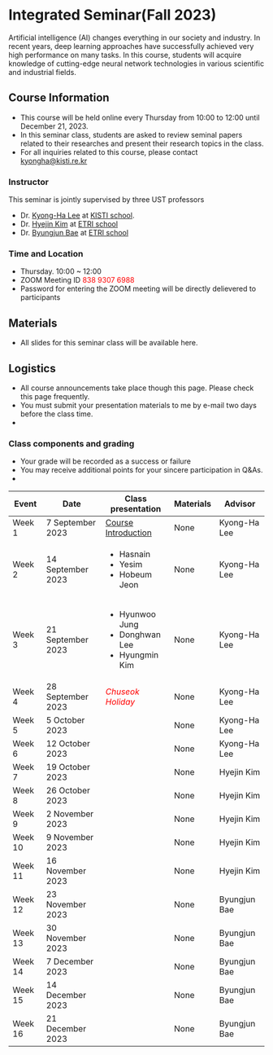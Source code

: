 # Integrated Seminar(Fall 2023)
Artificial intelligence (AI) changes everything in our society and industry. In recent years, deep learning approaches have successfully achieved very high performance on many tasks.
In this course, students will acquire knowledge of cutting-edge neural network technologies in various scientific and industrial fields.

## Course Information
- This course will be held online every Thursday from 10:00 to 12:00 until December 21, 2023.
- In this seminar class, students are asked to review seminal papers related to their researches and present their research topics in the class.
- For all inquiries related to this course, please contact kyongha@kisti.re.kr

### Instructor
This seminar is jointly supervised by three UST professors 
- Dr. <a href="mailto:kyongha@kisti.re.kr">Kyong-Ha Lee</a> at <a href="https://www.ust.ac.kr/prog/major/eng/sub03_03_02/IR/view.do?majorNo=32">KISTI school</a>.
- Dr. <a href="mailto:marisan@etri.re.kr">Hyejin Kim</a> at <a href="https://www.ust.ac.kr/prog/campus/campus_eng/sub36_04/36/majorView.do?majorNo=71&kind=information">ETRI school</a>
- Dr. <a href="mailto:1080i@etri.re.kr">Byungjun Bae</a> at <a href="https://www.ust.ac.kr/prog/campus/campus/sub36_04/36/majorView.do?majorNo=70&kind=information">ETRI school</a>

### Time and Location
- Thursday. 10:00  ~ 12:00
- ZOOM Meeting ID<span style="color:red"> 838 9307 6988</span>
- Password for entering the ZOOM meeting will be directly delievered to participants 

## Materials
- All slides for this seminar class will be available here. 
## Logistics
- All course announcements take place though this page. Please check this page frequently.
- You must submit your presentation materials to me by e-mail two days before the class time.
- 
### Class components and grading
- Your grade will be recorded as a success or failure 
- You may receive additional points for your sincere participation in Q&As.
- 
|Event|Date| Class presentation| Materials|Advisor|
|---------|----------|---------------------|------------|-----------
|Week 1|7 September 2023|<a href="https://github.com/bart7449/seminar2023/blob/main/HowToPresent.pdf">Course Introduction</a>| None|Kyong-Ha Lee|
|Week 2|14 September 2023|<ul><li>Hasnain <li>Yesim <li>Hobeum Jeon | None| Kyong-Ha Lee|
|Week 3|21 September 2023|<ul><li>Hyunwoo Jung<li>Donghwan Lee<li>Hyungmin Kim| None| Kyong-Ha Lee|
|Week 4|28 September 2023|*<span style="color:red">Chuseok Holiday</span>*|None| Kyong-Ha Lee|
|Week 5|5 October 2023| | None| Kyong-Ha Lee|
|Week 6|12 October 2023| | None| Kyong-Ha Lee|
|Week 7|19 October 2023| | None| Hyejin Kim|
|Week 8|26 October 2023| | None| Hyejin Kim|
|Week 9|2 November 2023| | None| Hyejin Kim|
|Week 10|9 November 2023| | None| Hyejin Kim|
|Week 11|16 November 2023| | None| Hyejin Kim|
|Week 12|23 November 2023| | None| Byungjun Bae|
|Week 13|30 November 2023| | None| Byungjun Bae|
|Week 14|7 December 2023| | None| Byungjun Bae|
|Week 15|14 December 2023| | None| Byungjun Bae|
|Week 16|21 December 2023| | None| Byungjun Bae|


